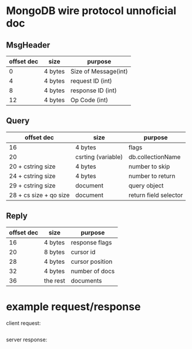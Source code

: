 # MongoDB wire protocol unnoficial doc

## MsgHeader

|offset dec| size    |      purpose        |
|----------|---------|---------------------|
| 0        |4 bytes  |Size of Message(int) |
| 4        |4 bytes  |request ID (int)     |
| 8        |4 bytes  |response ID (int)    |
| 12       |4 bytes  | Op Code (int)       |

## Query

|offset dec             | size              |      purpose         |
|-----------------------|-------------------|----------------------|
| 16                    | 4 bytes           | flags                |
| 20                    | csrting (variable)|  db.collectionName   |
| 20 + cstring size     | 4 bytes           | number to skip       |
| 24 + cstring size     | 4 bytes           | number to return     |
| 29 + cstring size     | document          | query object         |
| 28 + cs size + qo size| document          | return field selector|


## Reply

|offset dec| size    |      purpose        |
|----------|---------|---------------------|
| 16       | 4 bytes |response flags       |
| 20       | 8 bytes |cursor id            |
| 28       | 4 bytes |cursor position      |
| 32       | 4 bytes |number of docs       |
| 36       | the rest|documents            |


# example request/response
client request:
```
```
server response:
```
```
